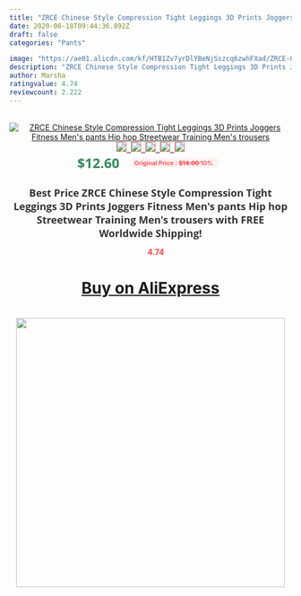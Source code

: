```yaml
---
title: "ZRCE Chinese Style Compression Tight Leggings 3D Prints Joggers Fitness Men's pants Hip hop Streetwear Training Men's trousers"
date: 2020-06-18T09:44:36.892Z
draft: false
categories: "Pants"

image: "https://ae01.alicdn.com/kf/HTB1Zv7yrDlYBeNjSszcq6zwhFXad/ZRCE-Chinese-Style-Compression-Tight-Leggings-3D-Prints-Joggers-Fitness-Men-s-pants-Hip-hop-Streetwear.jpg"
description: "ZRCE Chinese Style Compression Tight Leggings 3D Prints Joggers Fitness Men's pants Hip hop Streetwear Training Men's trousers"
author: Marsha
ratingvalue: 4.74
reviewcount: 2.222
---
```

<br>
<div style="text-align: center;">
<a href="https://s.click.aliexpress.com/e/_9GvXlx" target="_blank" rel="nofollow noopener noreferrer"><img alt="ZRCE Chinese Style Compression Tight Leggings 3D Prints Joggers Fitness Men's pants Hip hop Streetwear Training Men's trousers" class="magnifier-image" src="https://ae01.alicdn.com/kf/HTB1Zv7yrDlYBeNjSszcq6zwhFXad/ZRCE-Chinese-Style-Compression-Tight-Leggings-3D-Prints-Joggers-Fitness-Men-s-pants-Hip-hop-Streetwear.jpg_640x640.jpg">
<br>
<img style="border:1px solid salmon" src="https://ae01.alicdn.com/kf/HTB1Zv7yrDlYBeNjSszcq6zwhFXad/ZRCE-Chinese-Style-Compression-Tight-Leggings-3D-Prints-Joggers-Fitness-Men-s-pants-Hip-hop-Streetwear.jpg_120x120.jpg">&nbsp;&nbsp;<img style="border:1px solid salmon" src="https://ae01.alicdn.com/kf/Hba0b364846d54cb4923ba0ee7b0425a51/ZRCE-Chinese-Style-Compression-Tight-Leggings-3D-Prints-Joggers-Fitness-Men-s-pants-Hip-hop-Streetwear.jpg_120x120.jpg">&nbsp;&nbsp;<img style="border:1px solid salmon" src="https://ae01.alicdn.com/kf/H34b0f354232e4ac0a9d161c71196ab3aS/ZRCE-Chinese-Style-Compression-Tight-Leggings-3D-Prints-Joggers-Fitness-Men-s-pants-Hip-hop-Streetwear.jpg_120x120.jpg">&nbsp;&nbsp;<img style="border:1px solid salmon" src="https://ae01.alicdn.com/kf/Ha8947fe9986f4d35941aeed63a7ad109p/ZRCE-Chinese-Style-Compression-Tight-Leggings-3D-Prints-Joggers-Fitness-Men-s-pants-Hip-hop-Streetwear.jpg_120x120.jpg">&nbsp;&nbsp;<img style="border:1px solid salmon" src="https://ae01.alicdn.com/kf/Hba9b6454aba346608993d4e74bebea0cV/ZRCE-Chinese-Style-Compression-Tight-Leggings-3D-Prints-Joggers-Fitness-Men-s-pants-Hip-hop-Streetwear.jpg_120x120.jpg"></a></div><br0>
<div style="text-align: center;"><span style="background-color: white; border: 0px; box-sizing: border-box; color: seagreen; display: inline-block; font-family: &quot;open sans&quot; , &quot;arial&quot; , &quot;helvetica&quot; , sans-serif , &quot;heiti&quot;; font-size: 24px; font-stretch: inherit; font-weight: 700; line-height: inherit; margin: 0px 10px 0px 0px; padding: 0px; vertical-align: middle;">$12.60 </span>
<span style="background: rgb(255 , 241 , 241); border-radius: 3px; border: 0px; box-sizing: border-box; color: #ff4747; display: inline-block; font-family: inherit; font-size: 12px; font-stretch: inherit; font-style: inherit; font-variant: inherit; font-weight: 600; line-height: inherit; margin: 0px; padding: 2px 5px; transform: scale(0.9); vertical-align: middle;">Original Price : <b style="text-decoration: line-through;">$14.00 </b> 10%&nbsp;&nbsp;</span></div>
<h1 style="color: #333333; display: inline-block; font-family: &quot;open sans&quot; , &quot;arial&quot; , &quot;helvetica&quot; , sans-serif , &quot;heiti&quot;; font-size: 18px; font-stretch: inherit; font-weight: 700; text-align: center;">Best Price ZRCE Chinese Style Compression Tight Leggings 3D Prints Joggers Fitness Men's pants Hip hop Streetwear Training Men's trousers with FREE Worldwide Shipping!</h1>
<div style="color: #ff4747; text-align: center;">
<img src="https://4.bp.blogspot.com/-M0ZcTcb-5uY/XleCXlxnR4I/AAAAAAAAAEc/OrjgMkXV1oMQFaCRZj5HQwOCBcu3w1FegCPcBGAYYCw/s1600/star.png" style="height: 15px;">&nbsp;<b>4.74</b></div>
<div class="button_cont" align="center"><a class="buynow_a" href="https://s.click.aliexpress.com/e/_9GvXlx" target="_blank" rel="nofollow noopener noreferrer"><H1>Buy on AliExpress</H1></a></div><br>
<div class="separator" style="clear: both; text-align: center;">
<img src="https://lh3.googleusercontent.com/-pTy5HemUv9M/XlePHvY0dAI/AAAAAAAAAE4/0nX5iRUoIWY8eMW9Dpxeirr157OZliDIgCLcBGAsYHQ/s1600/badge.gif" width="480">
</div>
